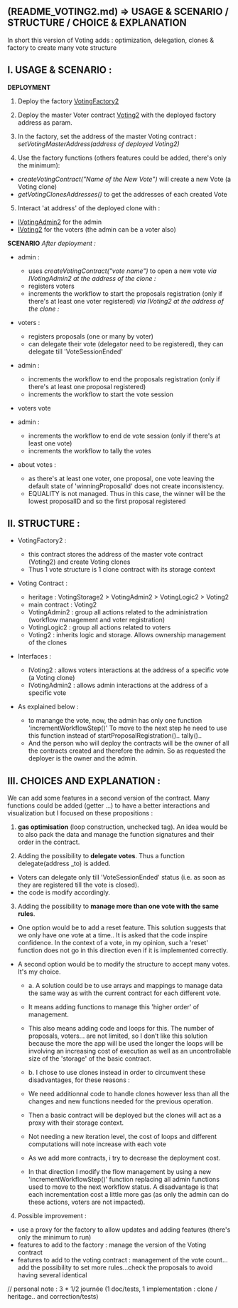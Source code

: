 ## **(README_VOTING2.md) => USAGE & SCENARIO / STRUCTURE / CHOICE & EXPLANATION**

In short this version of Voting adds : optimization, delegation, clones & factory to create many vote structure

## **I. USAGE & SCENARIO :**

**DEPLOYMENT**

1. Deploy the factory [VotingFactory2](./VotingFactory2.sol)

2. Deploy the master Voter contract [Voting2](./Voting2.sol) with the deployed factory address as param.

3. In the factory, set the address of the master Voting contract : _setVotingMasterAddress(address of deployed Voting2)_

4. Use the factory functions (others features could be added, there's only the minimum):

- _createVotingContract("Name of the New Vote")_ will create a new Vote (a Voting clone)
- _getVotingClonesAddresses()_ to get the addresses of each created Vote

5. Interact 'at address' of the deployed clone with :

- [IVotingAdmin2](./IVotingAdmin2.sol) for the admin
- [IVoting2](IVoting2.sol) for the voters (the admin can be a voter also)

**SCENARIO**
_After deployment :_

- admin :
  - uses _createVotingContract("vote name")_ to open a new vote
    _via IVotingAdmin2 at the address of the clone :_
  - registers voters
  - increments the workflow to start the proposals registration (only if there's at least one voter registered)
    _via IVoting2 at the address of the clone :_
- voters :

  - registers proposals (one or many by voter)
  - can delegate their vote (delegator need to be registered), they can delegate till 'VoteSessionEnded'

- admin :

  - increments the workflow to end the proposals registration (only if there's at least one proposal registered)
  - increments the workflow to start the vote session

- voters vote

- admin :

  - increments the workflow to end de vote session (only if there's at least one vote)
  - increments the workflow to tally the votes

- about votes :
  - as there's at least one voter, one proposal, one vote leaving the default state of 'winningProposalId' does not create inconsistency.
  - EQUALITY is not managed. Thus in this case, the winner will be the lowest proposalID and so the first proposal registered

## **II. STRUCTURE :**

- VotingFactory2 :

  - this contract stores the address of the master vote contract (Voting2) and create Voting clones
  - Thus 1 vote structure is 1 clone contract with its storage context

- Voting Contract :

  - heritage : VotingStorage2 > VotingAdmin2 > VotingLogic2 > Voting2
  - main contract : Voting2
  - VotingAdmin2 : group all actions related to the administration (workflow management and voter registration)
  - VotingLogic2 : group all actions related to voters
  - Voting2 : inherits logic and storage. Allows ownership management of the clones

- Interfaces :

  - IVoting2 : allows voters interactions at the address of a specific vote (a Voting clone)
  - IVotingAdmin2 : allows admin interactions at the address of a specific vote

- As explained below :
  - to manange the vote, now, the admin has only one function 'incrementWorkflowStep()'
    To move to the next step he need to use this function instead of startProposalRegistration().. tally()..
  - And the person who will deploy the contracts will be the owner of all the contracts created and therefore the admin. So as requested the deployer is the owner and the admin.

## **III. CHOICES AND EXPLANATION :**

We can add some features in a second version of the contract. Many functions could be added (getter ...) to have a better interactions and visualization but
I focused on these propositions :

1. **gas optimisation** (loop construction, unchecked tag). An idea would be to also pack the data and manage the function signatures and their order in the contract.

2. Adding the possibility to **delegate votes**. Thus a function delegate(address \_to) is added.

- Voters can delegate only till 'VoteSessionEnded' status (i.e. as soon as they are registered till the vote is closed).
- the code is modify accordingly.

3. Adding the possibility to **manage more than one vote with the same rules**.

- One option would be to add a reset feature. This solution suggests that we only have one vote at a time..
  It is asked that the code inspire confidence. In the context of a vote, in my opinion, such a 'reset' function does not go in this direction even if it is implemented correctly.

- A second option would be to modify the structure to accept many votes. It's my choice.

  - a. A solution could be to use arrays and mappings to manage data the same way as with the current contract for each different vote.

  - It means adding functions to manage this 'higher order' of management.
  - This also means adding code and loops for this. The number of proposals, voters... are not limited, so I don’t like this solution because the more the app will be used the longer the loops will be involving an increasing cost of execution as well as an uncontrollable size of the 'storage' of the basic contract.

  - b. I chose to use clones instead in order to circumvent these disadvantages, for these reasons :

  - We need additionnal code to handle clones however less than all the changes and new functions needed for the previous operation.
  - Then a basic contract will be deployed but the clones will act as a proxy with their storage context.
  - Not needing a new iteration level, the cost of loops and different computations will note increase with each vote
  - As we add more contracts, i try to decrease the deployment cost.
  - In that direction I modify the flow management by using a new 'incrementWorkflowStep()' function replacing all admin functions used to move to the next workflow status. A disadvantage is that each incrementation cost a little more gas (as only the admin can do these actions, voters are not impacted).

4. Possible improvement :

- use a proxy for the factory to allow updates and adding features (there's only the minimum to run)
- features to add to the factory : manage the version of the Voting contract
- features to add to the voting contract : management of the vote count... add the possibility to set more rules...check the proposals to avoid having several identical

// personal note : 3 \* 1/2 journée (1 doc/tests, 1 implementation : clone / heritage.. and correction/tests)
